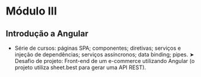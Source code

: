 # Módulo III

## Introdução a Angular   

- Série de cursos: páginas SPA; componentes; diretivas; serviços e injeção de dependências; serviços assíncronos; data binding; pipes.
    ➤ Desafio de projeto: Front-end de um e-commerce utilizando Angular (o projeto utiliza sheet.best para gerar uma API REST).
